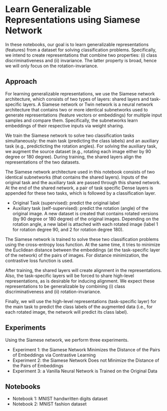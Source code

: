 # Learn Generalizable Representations using Siamese Network

In these notebooks, our goal is to learn generalizable representations (features) from a dataset for solving classification problems. Specifically, we intend to create representations that combine two properties: (i) class discriminativeness and (ii) invariance. The latter property is broad, hence we will only focus on the rotation-invariance.

## Approach
For learning generalizable representations, we use the Siamese network architecture, which consists of two types of layers: shared layers and task-specific layers. A Siamese network or Twin network is a neural network architecture that contains two or more identical subnetworks used to generate representations (feature vectors or embeddings) for multiple input samples and compare them. Specifically, the subnetworks learn embeddings of their respective inputs via weight sharing.


We train the Siamese network to solve two classification tasks simultaneously: the main task (predicting the class labels) and an auxiliary task (e.g., predicticting the rotation angles). For solving the auxiliary task, we augment the source dataset (e.g., rotating each image either by 90 degree or 180 degree). During training, the shared layers align the representations of the two datasets.


The Siamese network architecture used in this notebook consists of two identical subnetworks (that contains the shared layers). Inputs of the original task and the auxiliary task are passed through this shared network. At the end of the shared network, a pair of task specific Dense layers is appended for these two tasks, which is followed by a classification layer.
- Original Task (supervised): predict the original label
- Auxiliary task (self-supervised): predict the rotation (angle) of the original image. A new dataset is created that contains rotated versions (by 90 degree or 180 degree) of the original images. Depending on the rotation angle, a new label is attached with each rotated image (label 1 for rotation degree 90, and 2 for rotation degree 180).

The Siamese network is trained to solve these two classification problems using the cross-entropy loss function. At the same time, it tries to minimize the Euclidean distance between the embeddings (at the task-specific layer of the network) of the pairs of images. For distance minimization, the contrastive loss function is used.

After training, the shared layers will create alignment in the representations. Also, the task-specific layers will be forced to share high-level representations, as is desirable for inducing alignment. We expect these representations to be generalizable by combining (i) class discriminativeness and (ii) rotation-invariance. 

Finally, we will use the high-level representations (task-specific layer) for the main task to predict the class labels of the augmented data (i.e., for each rotated image, the network will predict its class label).


## Experiments

Using the Siamese network, we perform three experiments.
- Experiment 1: the Siamese Network Minimizes the Distance of the Pairs of Embeddings via Contrastive Learning
- Experiment 2: the Siamese Network Does not Minimize the Distance of the Pairs of Embeddings
- Experiment 3: a Vanilla Neural Network is Trained on the Original Data 


## Notebooks
- Notebook 1: MNIST handwritten digits dataset
- Notebook 2: MNIST fashion dataset





